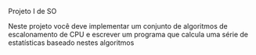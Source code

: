 Projeto I de SO

Neste projeto você deve implementar um 
conjunto de algoritmos de escalonamento de 
CPU e escrever um programa que calcula 
uma série de estatísticas baseado nestes 
algoritmos
